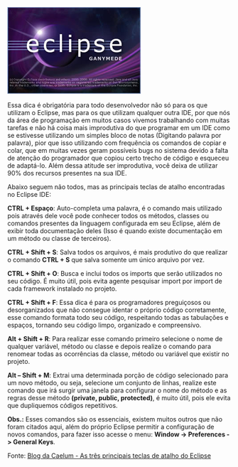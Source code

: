 ![Eclipse IDE](../images/eclipse-logo.jpg "Eclipse IDE")

Essa dica é obrigatória para todo desenvolvedor não só para os que utilizam o Eclipse, mas para os que utilizam qualquer outra IDE, por que nós da área de programação em muitos casos vivemos trabalhando com muitas tarefas e não há coisa mais improdutiva do que programar em um IDE como se estivesse utilizando um simples bloco de notas (Digitando palavra por palavra), pior que isso utilizando com frequência os comandos de copiar e colar, que em muitas vezes geram possíveis bugs no sistema devido a falta de atenção do programador que copiou certo trecho de código e esqueceu de adaptá-lo. Além dessa atitude ser improdutiva, você deixa de utilizar 90% dos recursos presentes na sua IDE.

Abaixo seguem não todos, mas as principais teclas de atalho encontradas no Eclipse IDE:

**CTRL + Espaço**: Auto-completa uma palavra, é o comando mais utilizado pois através dele você pode conhecer todos os métodos, classes ou comandos presentes da linguagem configurada em seu Eclipse, além de exibir toda documentação deles (Isso é quando existe documentação em um método ou classe de terceiros).

**CTRL + Shift + S**: Salva todos os arquivos, é mais produtivo do que realizar o comando **CTRL + S** que salva somente um único arquivo por vez.

**CTRL + Shift + O**: Busca e inclui todos os imports que serão utilizados no seu código. É muito útil, pois evita agente pesquisar import por import de cada framework instalado no projeto.

**CTRL + Shift + F**: Essa dica é para os programadores preguiçosos ou desorganizados que não consegue identar o próprio código corretamente, esse comando formata todo seu código, respeitando todas as tabulações e espaços, tornando seu código limpo, organizado e compreensivo.

**Alt + Shift + R**: Para realizar esse comando primeiro selecione o nome de qualquer variável, método ou classe e depois realize o comando para renomear todas as ocorrências da classe, método ou variável que existir no projeto.

**Alt – Shift + M**: Extrai uma determinada porção de código selecionado para um novo método, ou seja, selecione um conjunto de linhas, realize este comando que irá surgir uma janela para configurar o nome do método e as regras desse método **(private, public, protected)**, é muito útil, pois ele evita que dupliquemos códigos repetitivos.

**Obs.:** Esses comandos são os essenciais, existem muitos outros que não foram citados aqui, além do próprio Eclipse permitir a configuração de novos comandos, para fazer isso acesse o menu: **Window -> Preferences -> General Keys**.

Fonte: [Blog da Caelum - As três principais teclas de atalho do Eclipse](http://blog.caelum.com.br/as-tres-principais-teclas-de-atalho-do-eclipse/)